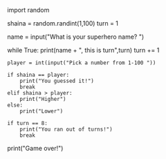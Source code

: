 import random

shaina = random.randint(1,100)
turn = 1

name = input("What is your superhero name? ")

while True:
    print(name + ", this is turn",turn)
    turn += 1

    player = int(input("Pick a number from 1-100 "))

    if shaina == player:
        print("You guessed it!")
        break
    elif shaina > player:
        print("Higher")
    else:
        print("Lower")  

    if turn == 8:
        print("You ran out of turns!")
        break      

print("Game over!")
